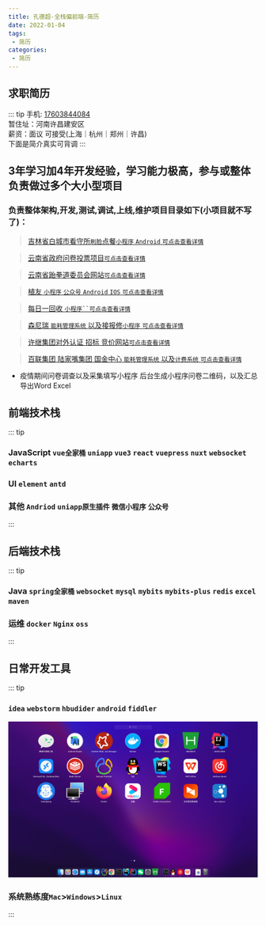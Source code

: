 ```yaml
---
title: 孔德超-全栈偏前端-简历
date: 2022-01-04
tags:
 - 简历 
categories:
 - 简历
---
```



## 求职简历
::: tip 
手机: [17603844084]()</br>
暂住址：河南许昌建安区</br>
薪资：面议 可接受(上海｜杭州｜郑州｜许昌)</br>
下面是简介真实可背调
:::
## 3年学习加4年开发经验，学习能力极高，参与或整体负责做过多个大小型项目
### 负责整体架构,开发,测试,调试,上线,维护项目目录如下(小项目就不写了)：
>[吉林省白城市看守所`刷脸`点餐`小程序` `Android` `可点击查看详情`](../project/prison.md)
 
>[云南省政府问卷投票项目`可点击查看详情`](../project/vote.md)
 
>[云南省跆拳道委员会网站`可点击查看详情`](../project/taekwondo.md)

>[植友 `小程序` `公众号` `Android` `IOS` `可点击查看详情`](../project/zhiyou.md)

>[每日一回收 `小程序``可点击查看详情`](../project/recovery.md)

>[森尼瑞 `能耗管理系统` 以及接报修`小程序` `可点击查看详情`](../project/ecs.md)

>[许继集团对外认证 招标 竞价网站`可点击查看详情`](../project/xuji.md)

>[百联集团 陆家嘴集团 国金中心 `能耗管理系统` 以及`计费系统` `可点击查看详情`](../project/canneng.md)
- 疫情期间问卷调查以及采集填写小程序 后台生成小程序问卷二维码，以及汇总导出Word Excel
## 前端技术栈
::: tip
###  JavaScript `vue全家桶` `uniapp` `vue3` `react` `vuepress` `nuxt` `websocket` `echarts`  
###  UI `element` `antd`
###  其他 `Andriod` `uniapp原生插件` `微信小程序` `公众号`
:::
## 后端技术栈
::: tip
### Java `spring全家桶` `websocket` `mysql` `mybits` `mybits-plus` `redis` `excel` `maven`
### 运维 `docker` `Nginx` `oss`
:::
## 日常开发工具
::: tip
### `idea` `webstorm` `hbudider` `android` `fiddler`
![img.png](./img.png)
### 系统熟练度`Mac`>`Windows`>`Linux`
:::


